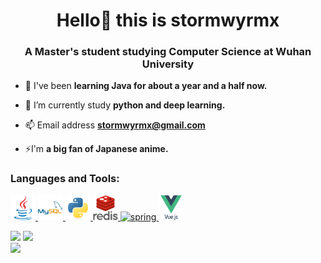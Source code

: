 <h1 align="center">Hello👋 this is stormwyrmx</h1>
<h3 align="center">A Master's student studying Computer Science at Wuhan University</h3>

- 🔭 I've been **learning Java for about a year and a half now.**

- 🌱 I’m currently study **python and deep learning.**

- 📫 Email address **stormwyrmx@gmail.com**

- ⚡I'm **a big fan of Japanese anime.**

<p align="left">
</p>

<h3 align="left">Languages and Tools:</h3>
<p align="left"> <a href="https://www.java.com" target="_blank" rel="noreferrer"> <img src="https://raw.githubusercontent.com/devicons/devicon/master/icons/java/java-original.svg" alt="java" width="40" height="40"/> </a> <a href="https://www.mysql.com/" target="_blank" rel="noreferrer"> <img src="https://raw.githubusercontent.com/devicons/devicon/master/icons/mysql/mysql-original-wordmark.svg" alt="mysql" width="40" height="40"/> </a> <a href="https://www.python.org" target="_blank" rel="noreferrer"> <img src="https://raw.githubusercontent.com/devicons/devicon/master/icons/python/python-original.svg" alt="python" width="40" height="40"/> </a> <a href="https://redis.io" target="_blank" rel="noreferrer"> <img src="https://raw.githubusercontent.com/devicons/devicon/master/icons/redis/redis-original-wordmark.svg" alt="redis" width="40" height="40"/> </a> <a href="https://spring.io/" target="_blank" rel="noreferrer"> <img src="https://www.vectorlogo.zone/logos/springio/springio-icon.svg" alt="spring" width="40" height="40"/> </a> <a href="https://vuejs.org/" target="_blank" rel="noreferrer"> <img src="https://raw.githubusercontent.com/devicons/devicon/master/icons/vuejs/vuejs-original-wordmark.svg" alt="vuejs" width="40" height="40"/> </a> </p>

<div>
  <img src="http://github-profile-summary-cards.vercel.app/api/cards/most-commit-language?username=stormwyrmx&theme=default" />
  <img src="http://github-profile-summary-cards.vercel.app/api/cards/stats?username=stormwyrmx&theme=default" />
</div>
<div>
  <img src="http://github-profile-summary-cards.vercel.app/api/cards/profile-details?username=stormwyrmx&theme=default" />
</div>
